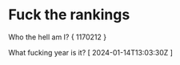 # Fuck the rankings

Who the hell am I?
{ 1170212 }

What fucking year is it?
[ 2024-01-14T13:03:30Z ]
